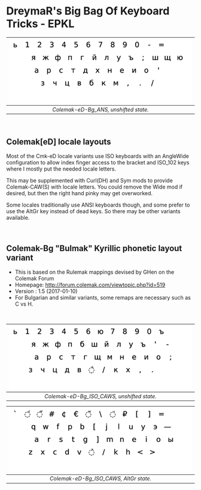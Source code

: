 DreymaR's Big Bag Of Keyboard Tricks - EPKL
===========================================

|![EPKL help image for Colemak-eD-Bg on an ANSI board, unshifted state](./Cmk-eD-Bg_ANS/state0.png)|
|   :---:   |
|_Colemak-eD-Bg_ANS, unshifted state._|

<br>

Colemak[eD] locale layouts
--------------------------
Most of the Cmk-eD locale variants use ISO keyboards with an AngleWide configuration to allow index finger access to the bracket and ISO_102 keys where I mostly put the needed locale letters.
  
This may be supplemented with Curl(DH) and Sym mods to provide Colemak-CAW(S) with locale letters. You could remove the Wide mod if desired, but then the right hand pinky may get overworked.
  
Some locales traditionally use ANSI keyboards though, and some prefer to use the AltGr key instead of dead keys. So there may be other variants available.

<br>

Colemak-Bg "Bulmak" Kyrillic phonetic layout variant
----------------------------------------------------
- This is based on the Rulemak mappings devised by GHen on the Colemak Forum
- Homepage: http://forum.colemak.com/viewtopic.php?id=519
- Version : 1.5 (2017-01-10)
- For Bulgarian and similar variants, some remaps are necessary such as C vs H.

<br>

|![EPKL help image for Colemak-eD-Bg CAWS on an ISO board, unshifted state](./Cmk-eD-Bg_ISO_CurlAWideSym/state0.png)|
|   :---:   |
|_Colemak-eD-Bg_ISO_CAWS, unshifted state._|

|![EPKL help image for Colemak-eD-Bg CAWS on an ISO board, AltGr state](./Cmk-eD-Bg_ISO_CurlAWideSym/state6.png)|
|   :---:   |
|_Colemak-eD-Bg_ISO_CAWS, AltGr state._|
